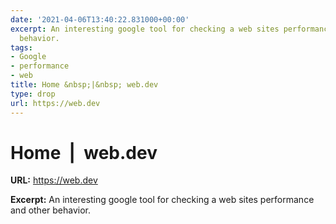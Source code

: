```yaml
---
date: '2021-04-06T13:40:22.831000+00:00'
excerpt: An interesting google tool for checking a web sites performance and other
  behavior.
tags:
- Google
- performance
- web
title: Home &nbsp;|&nbsp; web.dev
type: drop
url: https://web.dev
---
```


# Home &nbsp;|&nbsp; web.dev

**URL:** https://web.dev

**Excerpt:** An interesting google tool for checking a web sites performance and other behavior.

